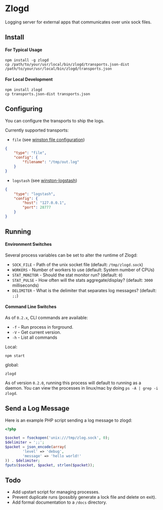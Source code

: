 # Zlogd

Logging server for external apps that communicates over unix sock files.

## Install

#### For Typical Usage

```shell
npm install -g zlogd
cp /path/to/your/usr/local/bin/zlogd/transports.json-dist /path/to/your/usr/local/bin/zlogd/transports.json
```

#### For Local Development

```shell
npm install zlogd
cp transports.json-dist transports.json
```

## Configuring

You can configure the transports to ship the logs.

Currently supported transports:

* `file` (see [winston file configuration](https://github.com/flatiron/winston/blob/master/docs/transports.md#file-transport))

```json
{
	"type": "file",
	"config": {
		"filename": "/tmp/out.log" 
	}
}
```

* `logstash` (see [winston-logstash](https://github.com/jaakkos/winston-logstash))

```json
{
	"type": "logstash",
	"config": {
		"host": "127.0.0.1",
		"port": 28777
	}
}
```

## Running

#### Environment Switches

Several process variables can be set to alter the runtime of Zlogd:

* `SOCK_FILE` - Path of the unix socket file (default: `/tmp/zlogd.sock`)
* `WORKERS` - Number of workers to use (default: System number of CPUs)
* `STAT_MONITOR` - Should the stat monitor run? (default: `0`)
* `STAT_PULSE` - How often will the stats aggregate/display? (default: `3000` milliseconds)
* `DELIMITER` - What is the delimiter that separates log messages? (default: `;;`)

#### Command Line Switches

As of `0.2.x`, CLI commands are available:

* `-f` - Run process in forground.
* `-V` - Get current version.
* `-h` - List all commands

Local:

```shell
npm start
```

global:

```shell
zlogd
```

As of version `0.2.0`, running this process will default to running as a daemon. You can view the processes in linux/mac by doing `ps -A | grep -i zlogd`.

## Send a Log Message

Here is an example PHP script sending a log message to zlogd:


```php
<?php

$socket = fsockopen('unix:///tmp/zlog.sock', 0);
$delimiter = ';;';
$packet = json_encode(array(
        'level' => 'debug',
        'message' => 'hello world!'
)) . $delimiter;
fputs($socket, $packet, strlen($packet));
```

## Todo

* Add upstart script for managing processes.
* Prevent duplicate runs (possibly generate a lock file and delete on exit).
* Add formal documentation to a `/docs` directory.
